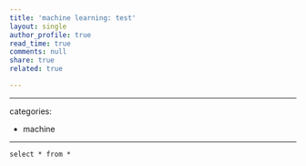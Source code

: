 ```yaml
---
title: 'machine learning: test'
layout: single
author_profile: true
read_time: true
comments: null
share: true
related: true

---
```


---
categories:
- machine
---

```
select * from *
```